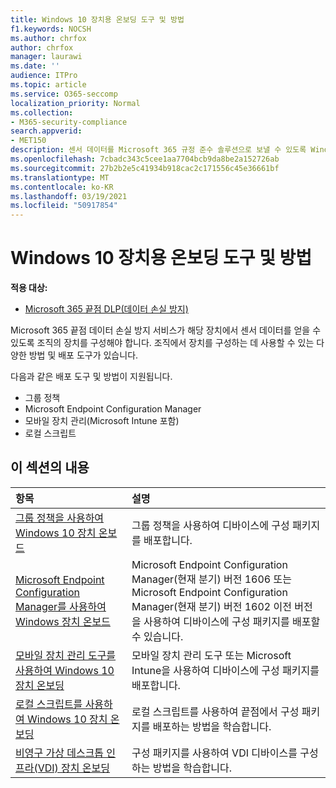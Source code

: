 ```yaml
---
title: Windows 10 장치용 온보딩 도구 및 방법
f1.keywords: NOCSH
ms.author: chrfox
author: chrfox
manager: laurawi
ms.date: ''
audience: ITPro
ms.topic: article
ms.service: O365-seccomp
localization_priority: Normal
ms.collection:
- M365-security-compliance
search.appverid:
- MET150
description: 센서 데이터를 Microsoft 365 규정 준수 솔루션으로 보낼 수 있도록 Windows 10 디바이스 온보드
ms.openlocfilehash: 7cbadc343c5cee1aa7704bcb9da8be2a152726ab
ms.sourcegitcommit: 27b2b2e5c41934b918cac2c171556c45e36661bf
ms.translationtype: MT
ms.contentlocale: ko-KR
ms.lasthandoff: 03/19/2021
ms.locfileid: "50917854"
---
```

# <a name="onboarding-tools-and-methods-for-windows-10-devices"></a>Windows 10 장치용 온보딩 도구 및 방법

**적용 대상:**
- [Microsoft 365 끝점 DLP(데이터 손실 방지)](./endpoint-dlp-learn-about.md)

Microsoft 365 끝점 데이터 손실 방지 서비스가 해당 장치에서 센서 데이터를 얻을 수 있도록 조직의 장치를 구성해야 합니다. 조직에서 장치를 구성하는 데 사용할 수 있는 다양한 방법 및 배포 도구가 있습니다.

다음과 같은 배포 도구 및 방법이 지원됩니다.

- 그룹 정책
- Microsoft Endpoint Configuration Manager
- 모바일 장치 관리(Microsoft Intune 포함)
- 로컬 스크립트

## <a name="in-this-section"></a>이 섹션의 내용
항목 | 설명
:---|:---
[그룹 정책을 사용하여 Windows 10 장치 온보드](dlp-configure-endpoints-gp.md) | 그룹 정책을 사용하여 디바이스에 구성 패키지를 배포합니다.
[Microsoft Endpoint Configuration Manager를 사용하여 Windows 장치 온보드](dlp-configure-endpoints-sccm.md) | Microsoft Endpoint Configuration Manager(현재 분기) 버전 1606 또는 Microsoft Endpoint Configuration Manager(현재 분기) 버전 1602 이전 버전을 사용하여 디바이스에 구성 패키지를 배포할 수 있습니다.
[모바일 장치 관리 도구를 사용하여 Windows 10 장치 온보딩](dlp-configure-endpoints-mdm.md) | 모바일 장치 관리 도구 또는 Microsoft Intune을 사용하여 디바이스에 구성 패키지를 배포합니다.
[로컬 스크립트를 사용하여 Windows 10 장치 온보딩](dlp-configure-endpoints-script.md) | 로컬 스크립트를 사용하여 끝점에서 구성 패키지를 배포하는 방법을 학습합니다.
[비영구 가상 데스크톱 인프라(VDI) 장치 온보딩](dlp-configure-endpoints-vdi.md) | 구성 패키지를 사용하여 VDI 디바이스를 구성하는 방법을 학습합니다.